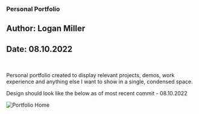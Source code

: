 ### Personal Portfolio
## Author: Logan Miller
## Date: 08.10.2022

<br />

Personal portfolio created to display relevant projects, demos, work experience and anything else I want to show in a single, condensed space.

Design should look like the below as of most recent commit - 08.10.2022

![Portfolio Home](https://raw.githubusercontent.com/logamill/portfolio/master/src/assets/images/assets/example.jpg?raw=true "Example Home Page")
